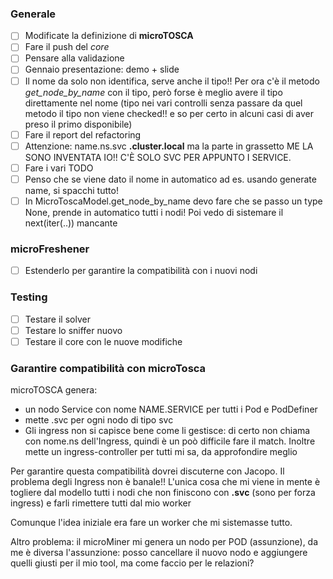 ### Generale
- [ ] Modificate la definizione di **microTOSCA**
- [ ] Fare il push del _core_
- [ ] Pensare alla validazione
- [ ] Gennaio presentazione: demo + slide
- [ ] Il nome da solo non identifica, serve anche il tipo!! Per ora c'è il metodo _get_node_by_name_ con il tipo, però forse è meglio avere il tipo direttamente nel nome (tipo nei vari controlli senza passare da quel metodo il tipo non viene checked!! e so per certo in alcuni casi di aver preso il primo disponibile)
- [ ] Fare il report del refactoring
- [ ] Attenzione: name.ns.svc **.cluster.local** ma la parte in grassetto ME LA SONO INVENTATA IO!! C'È SOLO SVC PER APPUNTO I SERVICE.
- [ ] Fare i vari TODO
- [ ] Penso che se viene dato il nome in automatico ad es. usando generate name, si spacchi tutto!
- [ ] In MicroToscaModel.get_node_by_name devo fare che se passo un type None, prende in automatico tutti i nodi! Poi vedo di sistemare il next(iter(..)) mancante

### microFreshener
- [ ] Estenderlo per garantire la compatibilità con i nuovi nodi

### Testing
- [ ] Testare il solver
- [ ] Testare lo sniffer nuovo
- [ ] Testare il core con le nuove modifiche

### Garantire compatibilità con microTosca
microTOSCA genera:
- un nodo Service con nome NAME.SERVICE per tutti i Pod e PodDefiner
- mette .svc per ogni nodo di tipo svc
- Gli ingress non si capisce bene come li gestisce: di certo non chiama con nome.ns dell'Ingress, quindi è un poò difficile fare il match. Inoltre mette un ingress-controller per tutti mi sa, da approfondire meglio

Per garantire questa compatibilità dovrei discuterne con Jacopo. Il problema degli Ingress non è banale!! L'unica cosa che mi viene in mente è togliere dal modello tutti i nodi che non finiscono con **.svc** (sono per forza ingress) e farli rimettere tutti dal mio worker

Comunque l'idea iniziale era fare un worker che mi sistemasse tutto.

Altro problema: il microMiner mi genera un nodo per POD (assunzione), da me è diversa l'assunzione: posso cancellare il nuovo nodo e aggiungere quelli giusti per il mio tool, ma come faccio per le relazioni?
